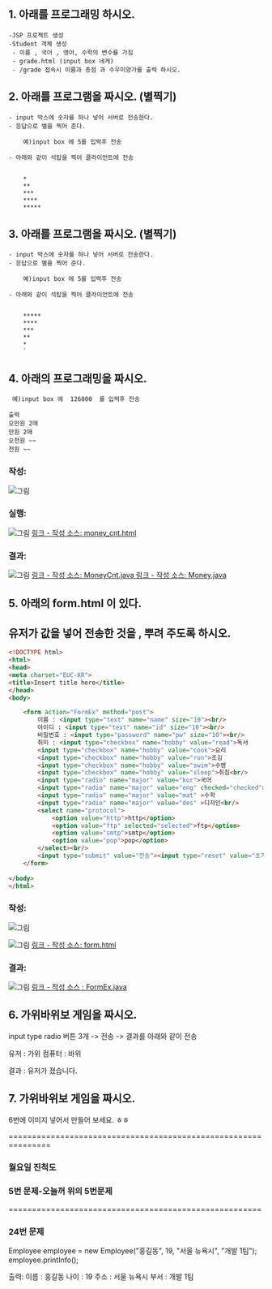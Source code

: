 ## 1. 아래를 프로그래밍 하시오.
```
-JSP 프로젝트 생성
-Student 객체 생성
 - 이름 , 국어 , 영어, 수학의 변수를 가짐
 - grade.html (input box 네게)
 - /grade 접속시 이름과 총점 과 수우미양가를 출력 하시오.
```
## 2. 아래를 프로그램을 짜시오. (별찍기)
```
- input 박스에 숫자를 하나 넣어 서버로 전송한다.
- 응답으로 별을 찍어 준다.
    
    예)input box 에 5를 입력후 전송
    
- 아래와 같이 석탑을 찍어 클라이언트에 전송
    
    
    *
    **
    ***
    ****
    *****
```
## 3. 아래를 프로그램을 짜시오. (별찍기)
```
- input 박스에 숫자를 하나 넣어 서버로 전송한다.
- 응답으로 별을 찍어 준다.
    
    예)input box 에 5를 입력후 전송
    
- 아래와 같이 석탑을 찍어 클라이언트에 전송
    
    
    *****
    ****
    ***
    **
    *
    `
```

## 4. 아래의 프로그래밍을 짜시오.
```
 예)input box 에  126800  를 입력후 전송

출력
오만원 2매
만원 2매
오천원 ~~
천원 ~~
```
### 작성:
![그림](41.PNG)
### 실행:
![그림](42.PNG)
[링크 - 작성 소스: money_cnt.html ](money_cnt.html)
### 결과:
![그림](43.PNG)
[링크 - 작성 소스: MoneyCnt.java ](MoneyCnt.java)
[링크 - 작성 소스: Money.java ](Money.java)

## 5. 아래의 form.html 이 있다.
## 유저가 값을 넣어 전송한 것을 , 뿌려 주도록 하시오.
```html
<!DOCTYPE html>
<html>
<head>
<meta charset="EUC-KR">
<title>Insert title here</title>
</head>
<body>

	<form action="FormEx" method="post">
		이름 : <input type="text" name="name" size="10"><br/>
		아이디 : <input type="text" name="id" size="10"><br/>
		비밀번호 : <input type="password" name="pw" size="10"><br/>
		취미 : <input type="checkbox" name="hobby" value="read">독서
		<input type="checkbox" name="hobby" value="cook">요리
		<input type="checkbox" name="hobby" value="run">조깅
		<input type="checkbox" name="hobby" value="swim">수영
		<input type="checkbox" name="hobby" value="sleep">취침<br/>
		<input type="radio" name="major" value="kor">국어
		<input type="radio" name="major" value="eng" checked="checked">영어
		<input type="radio" name="major" value="mat" >수학
		<input type="radio" name="major" value="des" >디자인<br/>
		<select name="protocol">
			<option value="http">http</option>
			<option value="ftp" selected="selected">ftp</option>
			<option value="smtp">smtp</option>
			<option value="pop">pop</option>
		</select><br/>
		<input type="submit" value="전송"><input type="reset" value="초기화">
	</form>
	
</body>
</html>
```
### 작성:
![그림](51.PNG)


![그림](52.PNG)
[링크 - 작성 소스: form.html ](form.html)

### 결과:

![그림](53.PNG)
[링크 - 작성 소스 : FormEx.java ](FormEx.java)


## 6. 가위바위보 게임을 짜시오.
input type radio 버튼 3개  -> 전송 -> 결과를 아래와 같이 전송

유저 : 가위
컴퓨터 : 바위

결과 : 유저가 졌습니다.

## 7. 가위바위보 게임을 짜시오.
6번에 이미지 넣어서 만들어 보세요. ㅎㅎ 





===============================================================

###  월요일 진척도 

### 5번 문제-오늘꺼 위의 5번문제 
======================================================
### 24번 문제

Employee employee = new Employee("홍길동", 19, "서울 뉴욕시", "개발 1팀");
employee.printInfo();

출력:
이름 : 홍길동
나이 : 19
주소 : 서울 뉴욕시
부서 : 개발 1팀
